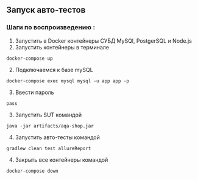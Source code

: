 ## Запуск авто-тестов
### Шаги по воспроизведению :
1. Запустить в Docker контейнеры СУБД MySQl, PostgerSQL и Node.js
1. Запустить контейнеры в терминале
``` 
docker-compose up
```
2. Подключаемся к базе mySQL
``` 
docker-compose exec mysql mysql -u app app -p 
```
3. Ввести пароль
``` 
pass
```
3. Запустить SUT командой
``` 
java -jar artifacts/aqa-shop.jar 
```
4. Запустить авто-тесты командой
```
gradlew clean test allureReport

``` 
4. Закрыть все контейнеры командой
``` 
docker-compose down 
``` 
